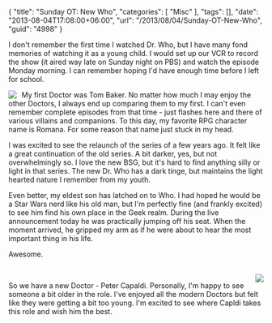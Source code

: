 {
	"title": "Sunday OT: New Who",
	"categories": [
		"Misc"
	],
	"tags": [],
	"date": "2013-08-04T17:08:00+06:00",
	"url": "/2013/08/04/Sunday-OT-New-Who",
	"guid": "4998"
}

I don't remember the first time I watched Dr. Who, but I have many fond memories of watching it as a young child. I would set up our VCR to record the show (it aired way late on Sunday night on PBS) and watch the episode Monday morning. I can remember hoping I'd have enough time before I left for school.
<!--more-->
<img src="http://www.raymondcamden.com/images/tom-baker2.jpg" style="float:left;margin-right:10px" />
 My first Doctor was Tom Baker. No matter how much I may enjoy the other Doctors, I always end up comparing them to my first. I can't even remember complete episodes from that time - just flashes here and there of various villains and companions. To this day, my favorite RPG character name is Romana. For some reason that name just stuck in my head. 

I was excited to see the relaunch of the series of a few years ago. It felt like a great continuation of the old series. A bit darker, yes, but not overwhelmingly so. I love the new BSG, but it's hard to find anything silly or light in that series. The new Dr. Who has a dark tinge, but maintains the light hearted nature I remember from my youth.

Even better, my eldest son has latched on to Who. I had hoped he would be a Star Wars nerd like his old man, but I'm perfectly fine (and frankly excited) to see him find his own place in the Geek realm. During the live announcement today he was practically jumping off his seat. When the moment arrived, he gripped my arm as if he were about to hear the most important thing in his life.

Awesome.

<br clear="all" />

<img src="http://www.raymondcamden.com/images/Capaldi Crop Sm1.jpg"  style="float:right;margin-left: 10px;" />

So we have a new Doctor - Peter Capaldi. Personally, I'm happy to see someone a bit older in the role. I've enjoyed all the modern Doctors but felt like they were getting a bit too young. I'm excited to see where Capldi takes this role and wish him the best.

<br clear="all" />